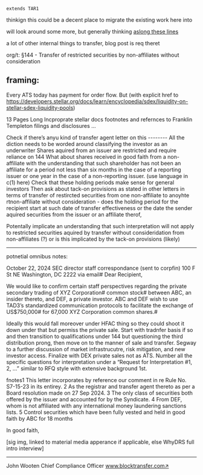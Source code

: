 `extends TAR1`

thinkign this could be a decent place to migrate the existing work here into

will look around some more, but generally thinking [aslong these lines](https://github.com/WhyDRS/DAO-docs/issues/12#issuecomment-2373467466)

a lot of other internal things to transfer, blog post is req theret

org/t:
§144 - Transfer of restricted securities by non-affiliates without consideration

## framing:

Every ATS today has payment for order flow. But (with explicit href to https://developers.stellar.org/docs/learn/encyclopedia/sdex/liquidity-on-stellar-sdex-liquidity-pools)



13 Pages Long
Incproprate stellar docs footnotes and refernces to Franklin Templeton filings and disclosures ... 



Check if there’s anyu kind of transfer agent letter on this --------
All the diction needs to be worded around classifying the investor as an underwriter
Shares aquired from an issuer are restricted and require reliance on 144 
What about shares received in good faith from a non-affiliate with the understanding that such shareholder has not been an affiliate for a period not less than six months in the case of a reporting issuer or one year in the case of a non-reporting issuer. (use language in c(1) here)
Check that these holding periods make sense for general investors
Then ask about tack-on provisions as stated in other letters in terms of transfer of restircted securities from one non-affiliate to anoyhte rtnon-affiliate without consideration - does the holding period for the recipient start at such date of transfer effectiveness or the date the sender aquired securities from the issuer or an affiliate therof,

Potentally implicate an understanding that such interpretation will not apply to restricted securities aquired by transfer without consideridation from non-affiliates (?) or is this implicated by the tack-on provisions (likely)

---

potnetial omnibus notes:


October 22, 2024
SEC director staff correspondance (sent to corpfin)
100 F St NE
Washington, DC 2222
via email#
Dear Recipient,

We would like to confirm certain staff perspectives regarding the private secondary trading of XYZ Corporation# common stock# between ABC, an insider thereto, and DEF, a private investor. ABC and DEF wish to use TAD3’s standardized communication protocols to facilitate the exchange of US$750,000# for 67,000 XYZ Corporation common shares.#


Ideally this would fall moreover under HFAC thing so they could shoot it down under that but permiss the private sale. Start with tradnfer basis if so and then transition to qualifications under 144 but questioning the third distribution prong, then move on to the manner of sale and transfer. Segway to a further discussion of market infrastrucutre, risk mitigation, and new investor access. Finalize with DEX private sales not as ATS. Number all the specific questions for interpretation under a “Request for Interpretation #1, 2, ...” similar to RFQ style with extensive background 1st.


fnotes1
This letter incorporates by reference our comment in re Rule No. S7-15-23 in its entirey.
2
 As the registrar and transfer agent thereto as per a Board resolution made on 27 Sep 2024.
3
 The only class of securities both offered by the issuer and accounted for by the Syndicate.
4
 From DEF, whom is not affiliated with any international money laundering sanctions lists.
5
 Control securities which have been fully vested and held in good faith by ABC for 18 months


In good faith,

[sig img, linked to material media apperance if applicable, else WhyDRS full intro interview]
___________________
John Wooten
Chief Compliance Officer
www.blocktransfer.com↗



	
